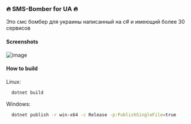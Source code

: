 ### 🔥 SMS-Bomber for UA 🔥
Это смс бомбер для украины написанный на c# и имеющий более 30 сервисов

#### Screenshots
![image](https://github.com/pa1n-dev/SMS-Bomber/assets/74207477/d23bf831-990a-4631-ba88-303c306c537b)

#### How to build
Linux:
```bash
  dotnet build
```

Windows: 
```bash
  dotnet publish -r win-x64 -c Release -p:PublishSingleFile=true
```
